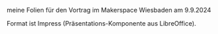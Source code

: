 meine Folien für den Vortrag im Makerspace Wiesbaden am 9.9.2024

Format ist Impress (Präsentations-Komponente aus LibreOffice).
